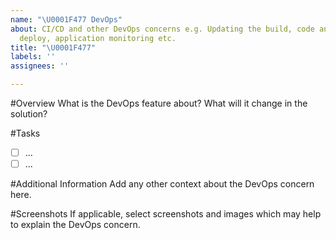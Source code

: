 ```yaml
---
name: "\U0001F477 DevOps"
about: CI/CD and other DevOps concerns e.g. Updating the build, code analysis, test,
  deploy, application monitoring etc.
title: "\U0001F477"
labels: ''
assignees: ''

---
```


#Overview
What is the DevOps feature about? What will it change in the solution?

#Tasks
- [ ] ...
- [ ] ...

#Additional Information
Add any other context about the DevOps concern here.

#Screenshots
If applicable, select screenshots and images which may help to explain the DevOps concern.
